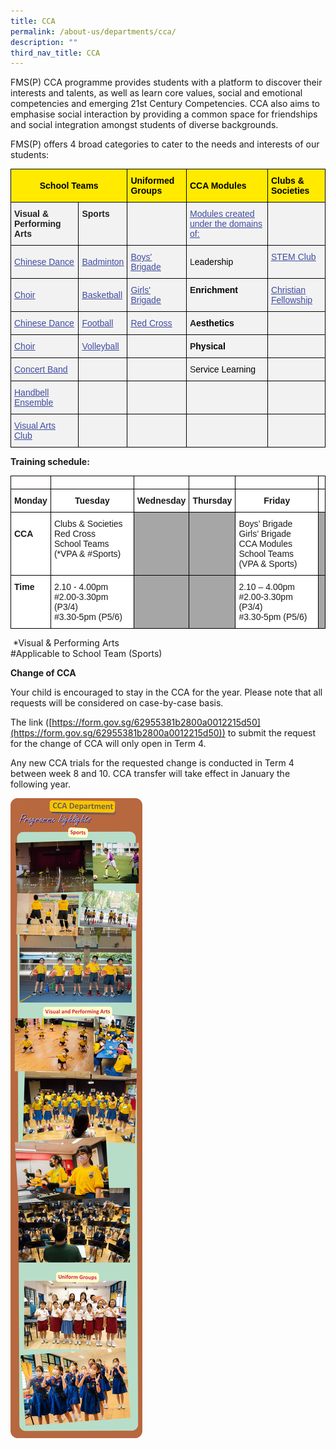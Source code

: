 ```yaml
---
title: CCA
permalink: /about-us/departments/cca/
description: ""
third_nav_title: CCA
---
```

<p>FMS(P) CCA programme provides students with a platform to discover their interests and talents, as well as learn core values, social and emotional competencies and emerging 21st Century Competencies. CCA also aims to emphasise social interaction by providing a common space for friendships and social integration amongst students of diverse backgrounds.&nbsp;</p>
<p>FMS(P) offers 4 broad categories to cater to the needs and interests of our students:</p>
<style type="text/css">
.tg  {border-collapse:collapse;border-spacing:0;}
.tg td{border-color:black;border-style:solid;border-width:1px;font-family:Arial, sans-serif;font-size:14px;
  overflow:hidden;padding:10px 5px;word-break:normal;}
.tg th{border-color:black;border-style:solid;border-width:1px;font-family:Arial, sans-serif;font-size:14px;
  font-weight:normal;overflow:hidden;padding:10px 5px;word-break:normal;}
.tg .tg-3jkp{background-color:#FFEA00;font-weight:bold;text-align:left;vertical-align:middle}
.tg .tg-zstn{background-color:#F2F2F2;color:#414CA0;text-align:left;text-decoration:underline;vertical-align:top}
.tg .tg-zsoz{background-color:#F2F2F2;color:#222;font-weight:bold;text-align:left;vertical-align:top}
.tg .tg-unwu{background-color:#F2F2F2;color:#222;text-align:left;vertical-align:middle}
.tg .tg-kvjb{background-color:#FFEA00;font-weight:bold;text-align:center;vertical-align:middle}
.tg .tg-eii6{background-color:#F2F2F2;color:#222;text-align:left;vertical-align:top}
</style>
<table class="tg">
<thead>
  <tr>
    <th class="tg-kvjb" colspan="2"><span style="font-weight:bold;color:#000;background-color:#FFEA00">School Teams </span></th>
    <th class="tg-3jkp"><span style="font-weight:bold;color:#000;background-color:#FFEA00">Uniformed Groups</span></th>
    <th class="tg-3jkp"><span style="font-weight:bold;color:#000;background-color:#FFEA00">CCA Modules</span></th>
    <th class="tg-3jkp"><span style="font-weight:bold;color:#000;background-color:#FFEA00">Clubs &amp; Societies</span><br></th>
  </tr>
</thead>
<tbody>
  <tr>
    <td class="tg-zsoz"><span style="color:#222">Visual &amp; Performing Arts</span></td>
    <td class="tg-zsoz"><span style="color:#222">Sports</span></td>
    <td class="tg-eii6"></td>
    <td class="tg-zstn"><a href="https://www.fmsp.moe.edu.sg/about-us/departments/cca-new/school-teams/aesthetics/"><span style="text-decoration:underline;color:#414CA0">Modules created under the domains of:</span></a><br></td>
    <td class="tg-eii6"></td>
  </tr>
  <tr>
    <td class="tg-unwu"><span style="color:#222;background-color:#F2F2F2"> </span><a href="https://www.fmsp.moe.edu.sg/about-us/departments/cca-new/school-teams/aesthetics/"><span style="text-decoration:underline;color:#414CA0">Chinese Dance</span></a></td>
    <td class="tg-unwu"><span style="color:#222;background-color:#F2F2F2"> </span><a href="https://www.fmsp.moe.edu.sg/about-us/departments/cca-new/school-teams/sports/"><span style="text-decoration:underline;color:#414CA0">Badminton</span></a><span style="color:#222;background-color:#F2F2F2">  </span></td>
    <td class="tg-unwu"><span style="color:#222;background-color:#F2F2F2"> </span><a href="https://www.fmsp.moe.edu.sg/about-us/departments/cca-new/uniformed-groups/"><span style="text-decoration:underline;color:#414CA0">Boys' Brigade</span></a></td>
    <td class="tg-unwu"> L<span style="color:#000;background-color:transparent">eadership</span></td>
    <td class="tg-zstn"><a href="https://fmsp.moe.edu.sg/about-us/departments/cca-new/clubs-and-societies/"><span style="text-decoration:underline;color:#414CA0">STEM Club</span></a></td>
  </tr>
  <tr>
    <td class="tg-unwu"><span style="color:#222;background-color:#F2F2F2"> </span><a href="https://www.fmsp.moe.edu.sg/about-us/departments/cca-new/school-teams/aesthetics/"><span style="text-decoration:underline;color:#414CA0">Choir </span></a></td>
    <td class="tg-unwu"><span style="color:#222;background-color:#F2F2F2"> </span><a href="https://www.fmsp.moe.edu.sg/about-us/departments/cca-new/school-teams/sports/"><span style="text-decoration:underline;color:#414CA0">Basketball </span></a></td>
    <td class="tg-unwu"><span style="color:#222;background-color:#F2F2F2"> </span><a href="https://www.fmsp.moe.edu.sg/about-us/departments/cca-new/uniformed-groups/"><span style="text-decoration:underline;color:#414CA0">Girls' Brigade</span></a></td>
    <td class="tg-zsoz"> E<span style="color:#000;background-color:transparent">nrichment</span></td>
    <td class="tg-zstn"><a href="https://fmsp-moe-edu-sg-admin.cwp.sg/about-us/departments/cca/clubs-and-societies"><span style="text-decoration:underline;color:#414CA0">Christian Fellowship</span></a></td>
  </tr>
  <tr>
    <td class="tg-unwu"><span style="color:#222;background-color:#F2F2F2"> </span><a href="https://fmsp-moe-edu-sg-admin.cwp.sg/about-us/departments/cca/school-teams/aesthetics"><span style="text-decoration:underline;color:#414CA0">Chinese Dance</span></a></td>
    <td class="tg-unwu"><span style="color:#222;background-color:#F2F2F2"> </span><a href="https://fmsp-moe-edu-sg-admin.cwp.sg/about-us/departments/cca/school-teams/sports"><span style="text-decoration:underline;color:#414CA0">Football</span></a></td>
    <td class="tg-unwu"><span style="color:#222;background-color:#F2F2F2"> </span><a href="https://fmsp-moe-edu-sg-admin.cwp.sg/about-us/departments/cca/uniformed-groups"><span style="text-decoration:underline;color:#414CA0">Red Cross</span></a></td>
    <td class="tg-zsoz"> A<span style="color:#000;background-color:transparent">esthetics</span></td>
    <td class="tg-eii6"></td>
  </tr>
  <tr>
    <td class="tg-unwu"><span style="color:#222;background-color:#F2F2F2"> </span><a href="https://fmsp-moe-edu-sg-admin.cwp.sg/about-us/departments/cca/school-teams/aesthetics"><span style="text-decoration:underline;color:#414CA0">Choir </span></a></td>
    <td class="tg-unwu"><span style="color:#222;background-color:#F2F2F2"> </span><a href="https://fmsp-moe-edu-sg-admin.cwp.sg/about-us/departments/cca/school-teams/sports"><span style="text-decoration:underline;color:#414CA0">Volleyball</span></a></td>
    <td class="tg-unwu"><span style="color:#222;background-color:#F2F2F2"> </span></td>
    <td class="tg-zsoz"> P<span style="color:#000;background-color:transparent">hysical</span></td>
    <td class="tg-unwu"><span style="color:#222;background-color:#F2F2F2"> </span></td>
  </tr>
  <tr>
    <td class="tg-unwu"><span style="color:#222;background-color:#F2F2F2"> </span><a href="https://fmsp-moe-edu-sg-admin.cwp.sg/about-us/departments/cca/school-teams/aesthetics"><span style="text-decoration:underline;color:#414CA0">Concert Band</span></a><span style="color:#222;background-color:#F2F2F2"> </span></td>
    <td class="tg-unwu"><span style="color:#222;background-color:#F2F2F2"> </span></td>
    <td class="tg-unwu"><span style="color:#222;background-color:#F2F2F2"> </span></td>
    <td class="tg-unwu"><span style="color:#222;background-color:#F2F2F2"> </span>S<span style="color:#000;background-color:transparent">ervice Learning</span></td>
    <td class="tg-unwu"><span style="color:#222;background-color:#F2F2F2"> </span></td>
  </tr>
  <tr>
    <td class="tg-unwu"><span style="color:#222;background-color:#F2F2F2"> </span><a href="https://fmsp-moe-edu-sg-admin.cwp.sg/about-us/departments/cca/school-teams/aesthetics"><span style="text-decoration:underline;color:#414CA0">Handbell Ensemble</span></a></td>
    <td class="tg-unwu"><span style="color:#222;background-color:#F2F2F2"> </span></td>
    <td class="tg-unwu"><span style="color:#222;background-color:#F2F2F2"> </span></td>
    <td class="tg-unwu"><span style="color:#222;background-color:#F2F2F2"> </span></td>
    <td class="tg-eii6"></td>
  </tr>
  <tr>
    <td class="tg-unwu"><span style="color:#222;background-color:#F2F2F2"> </span><a href="https://fmsp-moe-edu-sg-admin.cwp.sg/about-us/departments/cca/school-teams/aesthetics"><span style="text-decoration:underline;color:#414CA0">Visual Arts Club</span></a></td>
    <td class="tg-unwu"><span style="color:#222;background-color:#F2F2F2"> </span></td>
    <td class="tg-unwu"><span style="color:#222;background-color:#F2F2F2"> </span></td>
    <td class="tg-unwu"><span style="color:#222;background-color:#F2F2F2"> </span></td>
    <td class="tg-unwu"><span style="color:#222;background-color:#F2F2F2"> </span></td>
  </tr>
</tbody>
</table>

**Training schedule:**

<style type="text/css">
.tg  {border-collapse:collapse;border-spacing:0;}
.tg td{border-color:black;border-style:solid;border-width:1px;font-family:Arial, sans-serif;font-size:14px;
  overflow:hidden;padding:10px 5px;word-break:normal;}
.tg th{border-color:black;border-style:solid;border-width:1px;font-family:Arial, sans-serif;font-size:14px;
  font-weight:normal;overflow:hidden;padding:10px 5px;word-break:normal;}
.tg .tg-1wig{font-weight:bold;text-align:left;vertical-align:top}
.tg .tg-43ed{background-color:#A6A6A6;text-align:left;vertical-align:top}
.tg .tg-domx{background-color:#fffdfd;font-weight:bold;text-align:left;vertical-align:top}
.tg .tg-9hzb{background-color:#FFF;font-weight:bold;text-align:center;vertical-align:top}
.tg .tg-0lax{text-align:left;vertical-align:top}
.tg .tg-ktyi{background-color:#FFF;text-align:left;vertical-align:top}
</style>
<table class="tg">
<thead>
  <tr>
    <th class="tg-domx"></th>
    <th class="tg-1wig"></th>
    <th class="tg-1wig"></th>
    <th class="tg-1wig"></th>
    <th class="tg-1wig"></th>
    <th class="tg-1wig"></th>
  </tr>
</thead>
<tbody>
  <tr>
    <td class="tg-9hzb"><span style="font-weight:700;background-color:transparent">Monday</span></td>
    <td class="tg-9hzb"><span style="font-weight:700;background-color:transparent">Tuesday</span></td>
    <td class="tg-9hzb"><span style="font-weight:700;background-color:transparent">Wednesday</span></td>
    <td class="tg-9hzb"><span style="font-weight:700;background-color:transparent">Thursday</span></td>
    <td class="tg-9hzb"><span style="font-weight:700;background-color:transparent">Friday</span></td>
    <td class="tg-0lax"></td>
  </tr>
  <tr>
    <td class="tg-ktyi"><br><span style="font-weight:700;background-color:transparent">CCA</span></td>
    <td class="tg-ktyi"><span style="background-color:transparent">Clubs &amp; Societies</span><br><span style="background-color:transparent">Red Cross</span><br><span style="background-color:transparent">School Teams </span><br><span style="background-color:transparent">(</span>*<span style="background-color:transparent">VPA &amp; </span>#<span style="background-color:transparent">Sports)</span></td>
    <td class="tg-43ed"></td>
    <td class="tg-43ed"></td>
    <td class="tg-ktyi"><span style="background-color:transparent">Boys’ Brigade</span><br><span style="background-color:transparent">Girls’ Brigade</span><br><span style="background-color:transparent">CCA Modules</span><br><span style="background-color:transparent">School Teams </span><br><span style="background-color:transparent">(VPA &amp; Sports)</span></td>
    <td class="tg-43ed"></td>
  </tr>
  <tr>
    <td class="tg-ktyi"><span style="font-weight:700;background-color:transparent">Time</span></td>
    <td class="tg-ktyi"><span style="background-color:transparent">2.10 - 4.00pm</span><br>#<span style="background-color:transparent">2.00-3.30pm (P3/4)</span><br>#<span style="background-color:transparent">3.30-5pm (P5/6)</span></td>
    <td class="tg-43ed"></td>
    <td class="tg-43ed"></td>
    <td class="tg-ktyi"><span style="background-color:transparent">2.10 – 4.00pm</span><br>#<span style="background-color:transparent">2.00-3.30pm (P3/4)</span><br>#<span style="background-color:transparent">3.30-5pm (P5/6)</span></td>
    <td class="tg-43ed"></td>
  </tr>
</tbody>
</table>

&nbsp;\*Visual &amp; Performing Arts <br>
#Applicable to School Team (Sports)

**Change of CCA**

Your child is encouraged to stay in the CCA for the year. Please note that all requests will be considered on case-by-case basis.

The link ([https://form.gov.sg/62955381b2800a0012215d50](https://form.gov.sg/62955381b2800a0012215d50)) to submit the request for the change of CCA will only open in Term 4.&nbsp;

Any new CCA trials for the requested change is conducted in Term 4 between week 8 and 10. CCA transfer will take effect in January the following year.

![](/images/CCA%20Dept.jpeg)